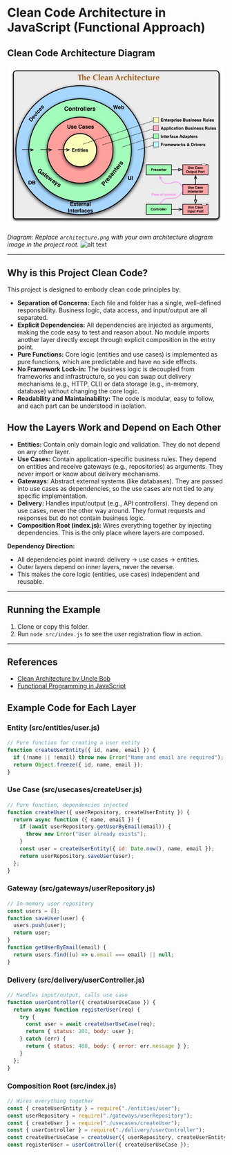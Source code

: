 # Clean Code Architecture in JavaScript (Functional Approach)

## Clean Code Architecture Diagram

![Clean Code Architecture Diagram](./architecture.png)

_Diagram: Replace `architecture.png` with your own architecture diagram image in the project root._
![alt text](image.png)

---

## Why is this Project Clean Code?

This project is designed to embody clean code principles by:

- **Separation of Concerns:** Each file and folder has a single, well-defined responsibility. Business logic, data access, and input/output are all separated.
- **Explicit Dependencies:** All dependencies are injected as arguments, making the code easy to test and reason about. No module imports another layer directly except through explicit composition in the entry point.
- **Pure Functions:** Core logic (entities and use cases) is implemented as pure functions, which are predictable and have no side effects.
- **No Framework Lock-in:** The business logic is decoupled from frameworks and infrastructure, so you can swap out delivery mechanisms (e.g., HTTP, CLI) or data storage (e.g., in-memory, database) without changing the core logic.
- **Readability and Maintainability:** The code is modular, easy to follow, and each part can be understood in isolation.

## How the Layers Work and Depend on Each Other

- **Entities:** Contain only domain logic and validation. They do not depend on any other layer.
- **Use Cases:** Contain application-specific business rules. They depend on entities and receive gateways (e.g., repositories) as arguments. They never import or know about delivery mechanisms.
- **Gateways:** Abstract external systems (like databases). They are passed into use cases as dependencies, so the use cases are not tied to any specific implementation.
- **Delivery:** Handles input/output (e.g., API controllers). They depend on use cases, never the other way around. They format requests and responses but do not contain business logic.
- **Composition Root (index.js):** Wires everything together by injecting dependencies. This is the only place where layers are composed.

**Dependency Direction:**

- All dependencies point inward: delivery → use cases → entities.
- Outer layers depend on inner layers, never the reverse.
- This makes the core logic (entities, use cases) independent and reusable.

---

## Running the Example

1. Clone or copy this folder.
2. Run `node src/index.js` to see the user registration flow in action.

---

## References

- [Clean Architecture by Uncle Bob](https://8thlight.com/blog/uncle-bob/2012/08/13/the-clean-architecture.html)
- [Functional Programming in JavaScript](https://eloquentjavascript.net/)

## Example Code for Each Layer

### Entity (src/entities/user.js)

```js
// Pure function for creating a user entity
function createUserEntity({ id, name, email }) {
  if (!name || !email) throw new Error("Name and email are required");
  return Object.freeze({ id, name, email });
}
```

### Use Case (src/usecases/createUser.js)

```js
// Pure function, dependencies injected
function createUser({ userRepository, createUserEntity }) {
  return async function ({ name, email }) {
    if (await userRepository.getUserByEmail(email)) {
      throw new Error("User already exists");
    }
    const user = createUserEntity({ id: Date.now(), name, email });
    return userRepository.saveUser(user);
  };
}
```

### Gateway (src/gateways/userRepository.js)

```js
// In-memory user repository
const users = [];
function saveUser(user) {
  users.push(user);
  return user;
}
function getUserByEmail(email) {
  return users.find((u) => u.email === email) || null;
}
```

### Delivery (src/delivery/userController.js)

```js
// Handles input/output, calls use case
function userController({ createUserUseCase }) {
  return async function registerUser(req) {
    try {
      const user = await createUserUseCase(req);
      return { status: 201, body: user };
    } catch (err) {
      return { status: 400, body: { error: err.message } };
    }
  };
}
```

### Composition Root (src/index.js)

```js
// Wires everything together
const { createUserEntity } = require("./entities/user");
const userRepository = require("./gateways/userRepository");
const { createUser } = require("./usecases/createUser");
const { userController } = require("./delivery/userController");
const createUserUseCase = createUser({ userRepository, createUserEntity });
const registerUser = userController({ createUserUseCase });
```
